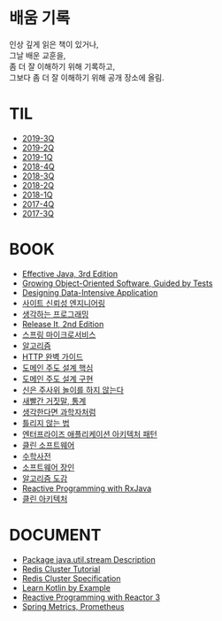 # 배움 기록

인상 깊게 읽은 책이 있거나,<br/>
그날 배운 교훈을,<br/>
좀 더 잘 이해하기 위해 기록하고,<br/>
그보다 좀 더 잘 이해하기 위해 공개 장소에 올림.<br/>

# TIL

- [2019-3Q](til/2019-3Q.md)
- [2019-2Q](til/2019-2Q.md)
- [2019-1Q](til/2019-1Q.md)
- [2018-4Q](til/2018-4Q.md)
- [2018-3Q](til/2018-3Q.md)
- [2018-2Q](til/2018-2Q.md)
- [2018-1Q](til/2018-1Q.md)
- [2017-4Q](til/2017-4Q.md)
- [2017-3Q](til/2017-3Q.md)

# BOOK

- [Effective Java, 3rd Edition](book/ej3/README.md)
- [Growing Object-Oriented Software, Guided by Tests](book/goosgt/README.md)
- [Designing Data-Intensive Application](book/ddia/README.md)
- [사이트 신뢰성 엔지니어링](book/sre/README.md)
- [생각하는 프로그래밍](book/pp/README.md)
- [Release It, 2nd Edition](book/release-it-2e/README.md)
- [스프링 마이크로서비스](book/spring-ms/README.md)
- [알고리즘](book/algorithm/README.md)
- [HTTP 완벽 가이드](book/http-definitive-guide/README.md)
- [도메인 주도 설계 핵심](book/dddd/README.md)
- [도메인 주도 설계 구현](book/iddd/README.md)
- [신은 주사위 놀이를 하지 않는다](book/the-improbability-principle/README.md)
- [새빨간 거짓말, 통계](book/how-to-lie-with-statistics/README.md)
- [생각한다면 과학자처럼](book/sientific-habits-of-mind/README.md)
- [틀리지 않는 법](book/how-not-to-be-wrong/README.md)
- [엔터프라이즈 애플리케이션 아키텍처 패턴](book/poeaa/README.md)
- [클린 소프트웨어](book/cleansw/README.md)
- [수학사전](book/mathdict/README.md)
- [소프트웨어 장인](book/software-craftsman/README.md)
- [알고리즘 도감](book/algorithms-explained-animated/README.md)
- [Reactive Programming with RxJava](book/reactive-programming-with-rxjava/README.md)
- [클린 아키텍처](book/clean-architecture/README.md)

# DOCUMENT

- [Package java.util.stream Description](https://github.com/codehumane/what-i-learned/blob/master/document/java-util-stream.md)
- [Redis Cluster Tutorial](https://github.com/codehumane/what-i-learned/blob/master/document/redis-cluster-tutorial.md)
- [Redis Cluster Specification](https://github.com/codehumane/what-i-learned/blob/master/document/redis-cluster-specification.md)
- [Learn Kotlin by Example](https://github.com/codehumane/what-i-learned/blob/master/document/learn-kotlin-by-example.md)
- [Reactive Programming with Reactor 3](https://github.com/codehumane/what-i-learned/blob/master/document/reactive-programming-with-reactor-3.md)
- [Spring Metrics, Prometheus](https://github.com/codehumane/what-i-learned/blob/master/document/spring-metrics-prometheus.md)

